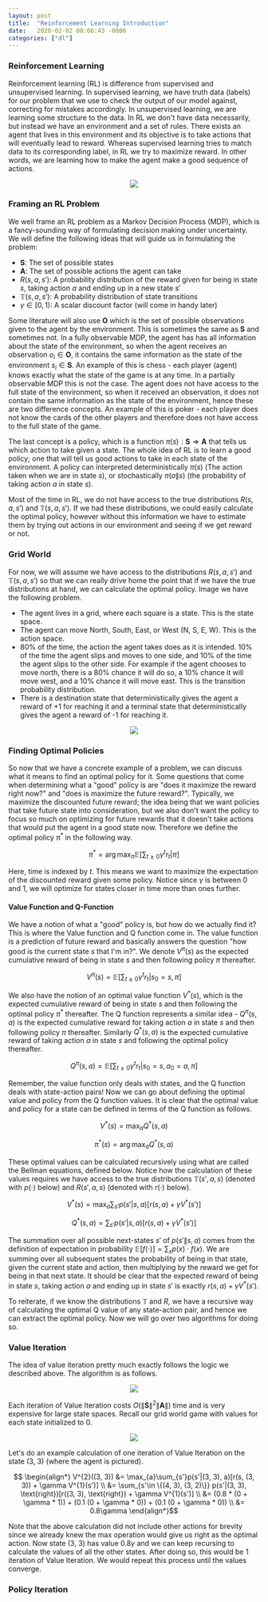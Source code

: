 ```yaml
---
layout: post
title:  "Reinforcement Learning Introduction"
date:   2020-02-02 00:06:43 -0800
categories: ["dl"]
---
```


### Reinforcement Learning

Reinforcement learning (RL) is difference from supervised and unsupervised learning. In supervised learning, we have truth data (labels) for our problem that we use to check the output of our model against, correcting for mistakes accordingly. In unsupervised learning, we are learning some structure to the data. In RL we don't have data necessarily, but instead we have an environment and a set of rules. There exists an agent that lives in this environment and its objective is to take actions that will eventually lead to reward. Whereas supervised learning tries to match data to its corresponding label, in RL we try to maximize reward. In other words, we are learning how to make the agent make a good sequence of actions.


<center>
  <div class="col-lg-6 col-md-6 col-sm-12 col-xs-12">
    <img src="{{site.baseurl}}/assets/RL_Intro/rl-schema.png"/>  
  </div>
</center>

### Framing an RL Problem

We well frame an RL problem as a Markov Decision Process (MDP), which is a fancy-sounding way of formulating decision making under uncertainty. We will define the following ideas that will guide us in formulating the problem:

* $\mathbf{S}$: The set of possible states
* $\mathbf{A}$: The set of possible actions the agent can take
* $R(s, a, s')$: A probability distribution of the reward given for being in state $s$, taking action $a$ and ending up in a new state $s'$
* $\mathbb{T}(s, a, s')$: A probability distribution of state transitions
* $\gamma \in [0, 1)$: A scalar discount factor (will come in handy later)

Some literature will also use $\mathbf{O}$ which is the set of possible observations given to the agent by the environment. This is sometimes the same as $\mathbf{S}$ and sometimes not. In a fully observable MDP, the agent has has all information about the state of the environment, so when the agent receives an observation $o_{i} \in \mathbf{O}$, it contains the same information as the state of the environment $s_{i} \in \mathbf{S}$. An example of this is chess - each player (agent) knows exactly what the state of the game is at any time. In a partially observable MDP this is not the case. The agent does not have access to the full state of the environment, so when it received an observation, it does not contain the same information as the state of the environment, hence these are two difference concepts. An example of this is poker - each player does not know the cards of the other players and therefore does not have access to the full state of the game.

The last concept is a policy, which is a function $\pi(s) : \mathbf{S} \Rightarrow \mathbf{A}$ that tells us which action to take given a state. The whole idea of RL is to learn a good policy; one that will tell us good actions to take in each state of the environment. A policy can interpreted deterministically $\pi(s)$ (The action taken when we are in state $s$), or stochastically $\pi(a\|s)$ (the probability of taking action $a$ in state $s$).

Most of the time in RL, we do not have access to the true distributions $R(s, a, s')$ and $\mathbb{T}(s, a, s')$. If we had these distributions, we could easily calculate the optimal policy, however without this information we have to estimate them by trying out actions in our environment and seeing if we get reward or not.

### Grid World

For now, we will assume we have access to the distributions $R(s, a, s')$ and $\mathbb{T}(s, a, s')$ so that we can really drive home the point that if we have the true distributions at hand, we can calculate the optimal policy. Image we have the following problem.

* The agent lives in a grid, where each square is a state. This is the state space.
* The agent can move North, South, East, or West (N, S, E, W). This is the action space.
* 80% of the time, the action the agent takes does as it is intended. 10% of the time the agent slips and moves to one side, and 10% of the time the agent slips to the other side. For example if the agent chooses to move north, there is a 80% chance it will do so, a 10% chance it will move west, and a 10% chance it will move east. This is the transition probability distribution.
* There is a destination state that deterministically gives the agent a reward of +1 for reaching it and a terminal state that deterministically gives the agent a reward of -1 for reaching it.


<center>
  <div class="col-lg-8 col-md-8 col-sm-12 col-xs-12">
    <img src="{{site.baseurl}}/assets/RL_Intro/gridworld-example.png"/>  
  </div>
</center>

### Finding Optimal Policies

So now that we have a concrete example of a problem, we can discuss what it means to find an optimal policy for it. Some questions that come when determining what a "good" policy is are "does it maximize the reward right now?" and "does is maximize the future reward?". Typically, we maximize the discounted future reward; the idea being that we want policies that take future state into consideration, but we also don't want the policy to focus so much on optimizing for future rewards that it doesn't take actions that would put the agent in a good state now. Therefore we define the optimal policy $\pi^{\ast}$ in the following way.

$$\pi^{\ast} = \arg \max_{\pi} \mathbb{E}\bigg[\sum_{t \geq 0} \gamma^{t}r_{t}|\pi\bigg]$$

Here, time is indexed by $t$. This means we want to maximize the expectation of the discounted reward given some policy. Notice since $\gamma$ is between 0 and 1, we will optimize for states closer in time more than ones further.

#### Value Function and Q-Function

We have a notion of what a "good" policy is, but how do we actually find it? This is where the Value function and Q function come in. The value function is a prediction of future reward and basically answers the question "how good is the current state $s$ that I'm in?". We denote $V^{\pi}(s)$ as the expected cumulative reward of being in state $s$ and then following policy $\pi$ thereafter.

$$V^{\pi}(s) = \mathbb{E}\bigg[\sum_{t \geq 0} \gamma^{t}r_{t}|s_{0}=s, \pi\bigg]$$

We also have the notion of an optimal value function $V^{\ast}(s)$, which is the expected cumulative reward of being in state $s$ and then following the optimal policy $\pi^{\ast}$ thereafter. The Q function represents a similar idea - $Q^{\pi}(s, a)$ is the expected cumulative reward for taking action $a$ in state $s$ and then following policy $\pi$ thereafter. Similarly $Q^{\ast}(s, a)$ is the expected cumulative reward of taking action $a$ in state $s$ and following the optimal policy thereafter.

$$Q^{\pi}(s, a) = \mathbb{E}\bigg[\sum_{t \geq 0} \gamma^{t}r_{t}|s_{0}=s, a_{0}=a, \pi\bigg]$$

Remember, the value function only deals with states, and the Q function deals with state-action pairs! Now we can go about defining the optimal value and policy from the Q function values. It is clear that the optimal value and policy for a state can be defined in terms of the Q function as follows.

$$V^{\ast}(s) = \max_{a}Q^{\ast}(s, a)$$

$$\pi^{\ast}(s) = \arg \max_{a}Q^{\ast}(s, a)$$

These optimal values can be calculated recursively using what are called the Bellman equations, defined below. Notice how the calculation of these values requires we have access to the true distributions $\mathbb{T}(s', a, s)$ (denoted with $p(\cdot)$ below) and $R(s', a, s)$ (denoted with $r(\cdot)$ below).

$$V^{\ast}(s) = \max_{a}\sum_{s'}p(s'|s, a)[r(s, a) + \gamma V^{\ast}(s')]$$

$$Q^{\ast}(s, a) = \sum_{s'}p(s'|s, a)[r(s, a) + \gamma V^{\ast}(s')]$$

The summation over all possible next-states $s'$ of $p(s'\|s, a)$ comes from the definition of expectation in probability $\mathbb{E}[f(\cdot)] = \sum_{x}p(x) \cdot f(x)$. We are summing over all subsequent states the probability of being in that state, given the current state and action, then multiplying by the reward we get for being in that next state. It should be clear that the expected reward of being in state $s$, taking action $a$ and ending up in state $s'$ is exactly $r(s, a) + \gamma V^{\ast}(s')$.

To reiterate, if we know the distributions $\mathbb{T}$ and $R$, we have a recursive way of calculating the optimal Q value of any state-action pair, and hence we can extract the optimal policy. Now we will go over two algorithms for doing so.

### Value Iteration

The idea of value iteration pretty much exactly follows the logic we described above. The algorithm is as follows.

<center>
  <div class="col-lg-10 col-md-10 col-sm-12 col-xs-12">
    <img src="{{site.baseurl}}/assets/RL_Intro/VI-algorithm.png"/>  
  </div>
</center>

Each iteration of Value Iteration costs $O(\|\mathbf{S}\|^{2}\|\mathbf{A}\|)$ time and is very expensive for large state spaces. Recall our grid world game with values for each state initialized to 0.

<center>
  <div class="col-lg-6 col-md-6 col-sm-12 col-xs-12">
    <img src="{{site.baseurl}}/assets/RL_Intro/gridworld-VI-step1.png"/>  
  </div>
</center>

Let's do an example calculation of one iteration of Value Iteration on the state (3, 3) (where the agent is pictured).

$$
\begin{align*}
V^{2}((3, 3)) &= \max_{a}\sum_{s'}p(s'|(3, 3), a)[r(s, (3, 3)) + \gamma V^{1}(s')] \\
&= \sum_{s'\in \{(4, 3), (3, 2)\}} p(s'|(3, 3), \text{right})[r((3, 3), \text{right}) + \gamma V^{1}(s')] \\
&= (0.8 * (0 + \gamma * 1)) + (0.1 (0 + \gamma * 0)) + (0.1 (0 + \gamma * 0)) \\
&= 0.8\gamma
\end{align*}$$

Note that the above calculation did not include other actions for brevity since we already knew the max operation would give us right as the optimal action. Now state (3, 3) has value $0.8\gamma$ and we can keep recursing to calculate the values of all the other states. After doing so, this would be 1 iteration of Value Iteration. We would repeat this process until the values converge.

### Policy Iteration
